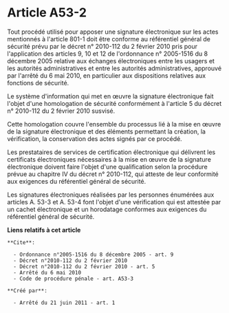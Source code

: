 # Article A53-2

Tout procédé utilisé pour apposer une signature électronique sur les actes mentionnés à l'article 801-1 doit être conforme au
référentiel général de sécurité prévu par le décret n° 2010-112 du 2 février 2010 pris pour l'application des articles 9, 10
et 12 de l'ordonnance n° 2005-1516 du 8 décembre 2005 relative aux échanges électroniques entre les usagers et les autorités
administratives et entre les autorités administratives, approuvé par l'arrêté du 6 mai 2010, en particulier aux dispositions
relatives aux fonctions de sécurité. 

Le système d'information qui met en œuvre la signature électronique fait l'objet d'une homologation de sécurité conformément
à l'article 5 du décret n° 2010-112 du 2 février 2010 susvisé. 

Cette homologation couvre l'ensemble du processus lié à la mise en œuvre de la signature électronique et des éléments
permettant la création, la vérification, la conservation des actes signés par ce procédé. 

Les prestataires de services de certification électronique qui délivrent les certificats électroniques nécessaires à la mise
en œuvre de la signature électronique doivent faire l'objet d'une qualification selon la procédure prévue au chapitre IV du
décret n° 2010-112, qui atteste de leur conformité aux exigences du référentiel général de sécurité. 

Les signatures électroniques réalisées par les personnes énumérées aux articles A. 53-3 et A. 53-4 font l'objet d'une
vérification qui est attestée par un cachet électronique et un horodatage conformes aux exigences du référentiel général de
sécurité.

**Liens relatifs à cet article**

	**Cite**:

	  - Ordonnance n°2005-1516 du 8 décembre 2005 - art. 9
	  - Décret n°2010-112 du 2 février 2010
	  - Décret n°2010-112 du 2 février 2010 - art. 5
	  - Arrêté du 6 mai 2010
	  - Code de procédure pénale - art. A53-3

	**Créé par**:

	  - Arrêté du 21 juin 2011 - art. 1
